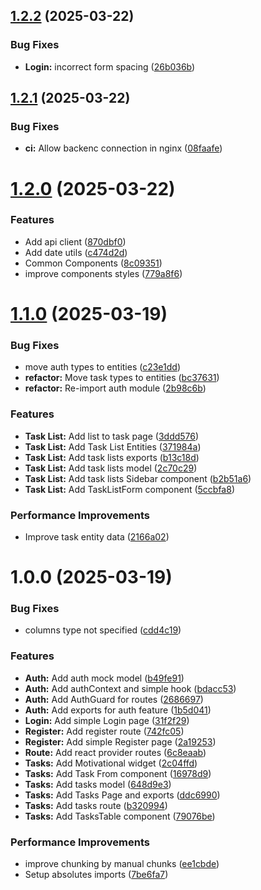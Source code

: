## [1.2.2](https://github.com/MtMath/todo-react-sliced/compare/v1.2.1...v1.2.2) (2025-03-22)


### Bug Fixes

* **Login:** incorrect form spacing ([26b036b](https://github.com/MtMath/todo-react-sliced/commit/26b036b0176912ab2043763dc88b7d233a09a422))

## [1.2.1](https://github.com/MtMath/todo-react-sliced/compare/v1.2.0...v1.2.1) (2025-03-22)


### Bug Fixes

* **ci:** Allow backenc connection in nginx ([08faafe](https://github.com/MtMath/todo-react-sliced/commit/08faafec8ea5b655fcb0f884b16b3d8335d51687))

# [1.2.0](https://github.com/MtMath/todo-react-sliced/compare/v1.1.0...v1.2.0) (2025-03-22)


### Features

* Add api client ([870dbf0](https://github.com/MtMath/todo-react-sliced/commit/870dbf0c65e62a93a2a77b03011f12165e3546e4))
* Add date utils ([c474d2d](https://github.com/MtMath/todo-react-sliced/commit/c474d2dcb73c57ae37e4cfcc3b86b00cb3d2f92b))
* Common Components ([8c09351](https://github.com/MtMath/todo-react-sliced/commit/8c093518b8e9a006147e62356bd571be203e0538))
* improve components styles ([779a8f6](https://github.com/MtMath/todo-react-sliced/commit/779a8f682834c81fe230d3d1bdbbd8e78e4cf479))

# [1.1.0](https://github.com/MtMath/todo-react-sliced/compare/v1.0.0...v1.1.0) (2025-03-19)


### Bug Fixes

* move auth types to entities ([c23e1dd](https://github.com/MtMath/todo-react-sliced/commit/c23e1ddf90c7b0d795df33b4d86b440fd2b35777))
* **refactor:** Move task types to entities ([bc37631](https://github.com/MtMath/todo-react-sliced/commit/bc376315acd98998b879a47a56b9883ae6f1ebdc))
* **refactor:** Re-import auth module ([2b98c6b](https://github.com/MtMath/todo-react-sliced/commit/2b98c6ba0736064a5227440eb557c9c9474a9fe5))


### Features

* **Task List:** Add list to task page ([3ddd576](https://github.com/MtMath/todo-react-sliced/commit/3ddd576542474a9a6e4e9373fe2d95341acc5763))
* **Task List:** Add Task List Entities ([371984a](https://github.com/MtMath/todo-react-sliced/commit/371984ad5f14825a84c596e43c9845880aba67d9))
* **Task List:** Add task lists exports ([b13c18d](https://github.com/MtMath/todo-react-sliced/commit/b13c18d78f27d4565c4025609cee9fe27764bb6a))
* **Task List:** Add task lists model ([2c70c29](https://github.com/MtMath/todo-react-sliced/commit/2c70c290399ad73d9135977949f99bf7446e94ef))
* **Task List:** Add task lists Sidebar component ([b2b51a6](https://github.com/MtMath/todo-react-sliced/commit/b2b51a632d0b16a298844b4ba8f9cbab3bb26f43))
* **Task List:** Add TaskListForm component ([5ccbfa8](https://github.com/MtMath/todo-react-sliced/commit/5ccbfa868b45d85bf6d63a6fdae682b68307e3da))


### Performance Improvements

* Improve task entity data ([2166a02](https://github.com/MtMath/todo-react-sliced/commit/2166a02f7f331a2e930101ced652a6e76b61134a))

# 1.0.0 (2025-03-19)


### Bug Fixes

* columns type not specified ([cdd4c19](https://github.com/MtMath/todo-react-sliced/commit/cdd4c19be9aa3fbc622d811af843b08cdc9b45f8))


### Features

* **Auth:** Add auth mock model ([b49fe91](https://github.com/MtMath/todo-react-sliced/commit/b49fe9102453a308fc286a0b4083f7a1cb1aefa2))
* **Auth:** Add authContext and simple hook ([bdacc53](https://github.com/MtMath/todo-react-sliced/commit/bdacc5338941b59659ec581cfaab87a92bc8409f))
* **Auth:** Add AuthGuard for routes ([2686697](https://github.com/MtMath/todo-react-sliced/commit/2686697bfac1784ab644f7365a1abadd73ca30b8))
* **Auth:** Add exports for auth feature ([1b5d041](https://github.com/MtMath/todo-react-sliced/commit/1b5d0413c00b73c0299cdbe3553c09af78f4f5da))
* **Login:** Add simple Login page ([31f2f29](https://github.com/MtMath/todo-react-sliced/commit/31f2f292c58ca16eb027810db3b9451417344253))
* **Register:** Add register route ([742fc05](https://github.com/MtMath/todo-react-sliced/commit/742fc056d65e72df9559ccdf23e868b64004e71c))
* **Register:** Add simple Register page ([2a19253](https://github.com/MtMath/todo-react-sliced/commit/2a1925341dae8f23082799ec2fbe697f890e9f18))
* **Route:** Add react provider routes ([6c8eaab](https://github.com/MtMath/todo-react-sliced/commit/6c8eaaba49c52a00f5a4874439589925fe1a9ae1))
* **Tasks:** Add Motivational widget ([2c04ffd](https://github.com/MtMath/todo-react-sliced/commit/2c04ffd78bf61c1a6ef37473fbbcf2c91447daed))
* **Tasks:** Add Task From component ([16978d9](https://github.com/MtMath/todo-react-sliced/commit/16978d954181dad897542a3f70980b19dca34671))
* **Tasks:** Add tasks model ([648d9e3](https://github.com/MtMath/todo-react-sliced/commit/648d9e3ee92c3ca4282d4dd7a246899d8891bf32))
* **Tasks:** Add Tasks Page and exports ([ddc6990](https://github.com/MtMath/todo-react-sliced/commit/ddc69902c457af456accc4e14a678d09b04db490))
* **Tasks:** Add tasks route ([b320994](https://github.com/MtMath/todo-react-sliced/commit/b320994860edb5610e61f0544fcbbb185259961a))
* **Tasks:** Add TasksTable component ([79076be](https://github.com/MtMath/todo-react-sliced/commit/79076be414d1d23021cb7e83bf695010870d396c))


### Performance Improvements

* improve chunking by manual chunks ([ee1cbde](https://github.com/MtMath/todo-react-sliced/commit/ee1cbde2ac28487200827fea1956f0b5bb317fad))
* Setup absolutes imports ([7be6fa7](https://github.com/MtMath/todo-react-sliced/commit/7be6fa76b9a72014144d1c83556363aae50da36d))
